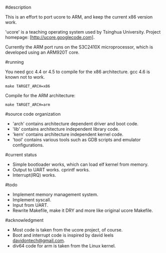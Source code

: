 #description

This is an effort to port ucore to ARM, and keep the current x86 version work.

'ucore' is a teaching operating system used by Tsinghua University.
Project homepage: [http://ucore.googlecode.com].

Currently the ARM port runs on the S3C2410X microprocessor, which is developed
using an ARM920T core.

#running

You need gcc 4.4 or 4.5 to compile for the x86 architecture. gcc 4.6 is known
not to work.

    make TARGET_ARCH=x86

Compile for the ARM architecture:

    make TARGET_ARCH=arm

#source code organization

* 'arch' contains architecture dependent driver and boot code.
* 'lib' contains architecture independent library code.
* 'kern' contains architecture independent kernel code.
* 'tool' contains various tools such as GDB scripts and emulator configurations.

#current status

* Simple bootloader works, which can load elf kernel from memory.
* Output to UART works. cprintf works.
* Interrupt(IRQ) works.

#todo

* Implement memory management system.
* Implement syscall.
* Input from UART.
* Rewrite Makefile, make it DRY and more like original ucore Makefile.

#acknowledgment

* Most code is taken from the ucore project, of course.
* Boot and interrupt code is inspired by david leels <davidontech@gmail.com>.
* div64 code for arm is taken from the Linux kernel.
